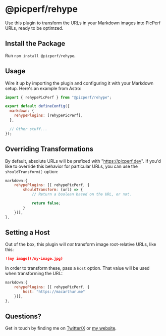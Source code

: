# @picperf/rehype

Use this plugin to transform the URLs in your Markdown images into PicPerf URLs, ready to be optimzed.

## Install the Package

Run `npm install @picperf/rehype`.

## Usage

Wire it up by importing the plugin and configuring it with your Markdown setup. Here's an example from Astro:

```js
import { rehypePicPerf } from "@picperf/rehype";

export default defineConfig({
  markdown: {
    rehypePlugins: [rehypePicPerf],
  },

  // Other stuff...
});
```

## Overriding Transformations

By default, absolute URLs will be prefixed with "https://picperf.dev". If you'd like to override this behavior for particular URLs, you can use the `shouldTransform()` option:

```js
markdown:{
    rehypePlugins: [[ rehypePicPerf, {
        shouldTransform: (url) => {
            // Return a boolean based on the URL, or not.

            return false;
        }
    }]],
},
```

## Setting a Host

Out of the box, this plugin will _not_ transform image root-relative URLs, like this:

```markdown
![my image](/my-image.jpg)
```

In order to transform these, pass a `host` option. That value will be used when transforming the URL:

```js
markdown:{
    rehypePlugins: [[ rehypePicPerf, {
        host: "https://macarthur.me"
    }]],
},
```

## Questions?

Get in touch by finding me on [Twitter/X](https://twitter.com/amacarthur) or [my website](https://macarthur.me/contact).
